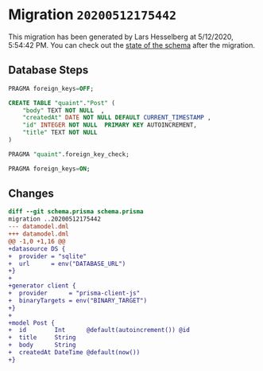 # Migration `20200512175442`

This migration has been generated by Lars Hesselberg at 5/12/2020, 5:54:42 PM.
You can check out the [state of the schema](./schema.prisma) after the migration.

## Database Steps

```sql
PRAGMA foreign_keys=OFF;

CREATE TABLE "quaint"."Post" (
    "body" TEXT NOT NULL  ,
    "createdAt" DATE NOT NULL DEFAULT CURRENT_TIMESTAMP ,
    "id" INTEGER NOT NULL  PRIMARY KEY AUTOINCREMENT,
    "title" TEXT NOT NULL  
) 

PRAGMA "quaint".foreign_key_check;

PRAGMA foreign_keys=ON;
```

## Changes

```diff
diff --git schema.prisma schema.prisma
migration ..20200512175442
--- datamodel.dml
+++ datamodel.dml
@@ -1,0 +1,16 @@
+datasource DS {
+  provider = "sqlite"
+  url      = env("DATABASE_URL")
+}
+
+generator client {
+  provider      = "prisma-client-js"
+  binaryTargets = env("BINARY_TARGET")
+}
+
+model Post {
+  id        Int      @default(autoincrement()) @id
+  title     String
+  body      String
+  createdAt DateTime @default(now())
+}
```


